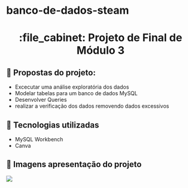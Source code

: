 # banco-de-dados-steam
<h1 align="center">:file_cabinet: Projeto de Final de Módulo 3</h1>

## :memo: Propostas do projeto:
* Excecutar uma análise exploratória dos dados
* Modelar tabelas para um banco de dados MySQL
* Desenvolver Queries
* realizar a verificação dos dados removendo dados excessivos

## :wrench: Tecnologias utilizadas
* MySQL Workbench
* Canva

## :rocket: Imagens apresentação do projeto
<img src="https://drive.google.com/drive/u/0/folders/1Oc4Rxbvc8Td-r-Aalqe_BSjJh4vxYCuD;"/><br>
 

